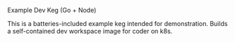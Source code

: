 Example Dev Keg (Go + Node)

This is a batteries-included example keg intended for demonstration.
Builds a self-contained dev workspace image for coder on k8s.
